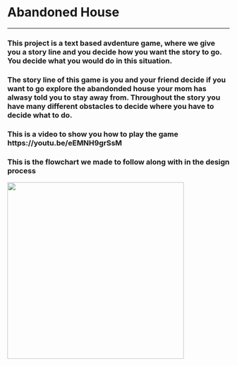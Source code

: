 # Abandoned House
<hr>
<h3>This project is a text based avdenture game, where we give you a story line and you decide how you want the story to go. You decide what you would do in this situation.</h3>
<h3>The story line of this game is you and your friend decide if you want to go explore the abandonded house your mom has alwasy told you to stay away from. Throughout the story you have many different obstacles to decide where you have to decide what to do.</h3>
 
<h3>This is a video to show you how to play the game https://youtu.be/eEMNH9grSsM</h3>

<h3> This is the flowchart we made to follow along with in the design process</h3>
<img src="ABandondedHouse.jpg" height = "400" width ="400">

 
